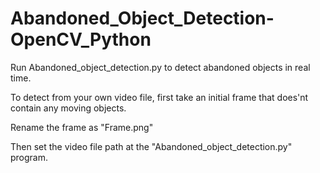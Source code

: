 # Abandoned_Object_Detection-OpenCV_Python

Run Abandoned_object_detection.py to detect abandoned objects in real time.

To detect from your own video file, first take an initial frame that does'nt contain any moving objects.

Rename the frame as "Frame.png"

Then set the video file path at the "Abandoned_object_detection.py" program.